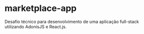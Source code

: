 # marketplace-app
Desafio técnico para desenvolvimento de uma aplicação full-stack utilizando AdonisJS e React.js.
